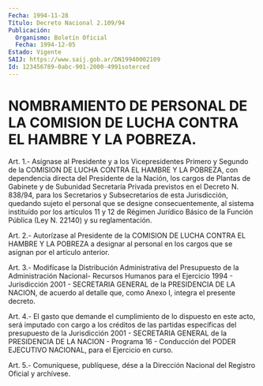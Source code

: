 ```yaml
---
Fecha: 1994-11-28
Título: Decreto Nacional 2.109/94
Publicación:
  Organismo: Boletín Oficial
  Fecha: 1994-12-05
Estado: Vigente
SAIJ: https://www.saij.gob.ar/DN19940002109
Id: 123456789-0abc-901-2000-4991soterced
---
```

# NOMBRAMIENTO DE PERSONAL DE LA COMISION DE LUCHA CONTRA EL HAMBRE Y LA POBREZA.

<a id="1"></a>
Art. 1.- Asígnase al Presidente y a los Vicepresidentes Primero y Segundo  de  la  COMISION DE LUCHA CONTRA EL HAMBRE Y LA POBREZA, con dependencia directa  del Presidente de la Nación, los cargos de Plantas de Gabinete y de Subunidad  Secretaría Privada previstos en el  Decreto  N. 838/94, para los Secretarios  y  Subsecretarios  de esta Jurisdicción,  quedando  sujeto  el  personal  que  se designe consecuentemente, al sistema instituído por los artículos  11  y 12 de  Régimen Jurídico Básico de la Función Pública (Ley N. 22140)  y su reglamentación.

<a id="2"></a>
Art.  2.-  Autorízase  al  Presidente  de la COMISION DE LUCHA CONTRA EL HAMBRE Y LA POBREZA a designar al personal  en los cargos que se asignan por el artículo anterior.

<a id="3"></a>
Art.  3.-  Modifícase  la  Distribución  Administrativa  del Presupuesto  de  la  Administración Nacional- Recursos Humanos para el Ejercicio 1994 - Jurisdicción  2001  -  SECRETARIA GENERAL de la PRESIDENCIA DE LA NACION, de acuerdo al detalle  que, como Anexo I, integra el presente decreto.

<a id="4"></a>
Art.  4.- El gasto que demande el cumplimiento de lo dispuesto en este acto,  será  imputado  con  cargo  a  los  créditos  de las partidas  específicas  del  presupuesto  de  la Jurisdicción 2001 - SECRETARIA GENERAL de la PRESIDENCIA DE LA NACION  -  Programa 16 - Conducción  del  PODER  EJECUTIVO  NACIONAL,  para el Ejercicio  en curso.

<a id="5"></a>
Art. 5.- Comuníquese, publíquese, dése a la Dirección Nacional del Registro Oficial y archívese.